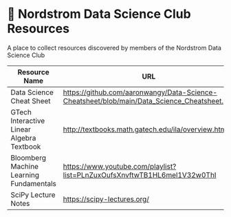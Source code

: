# 🔬 Nordstrom Data Science Club Resources 
A place to collect resources discovered by members of the Nordstrom Data Science Club


| Resource Name | URL | Contributor | Date | Resource Type |
|---------------|-----|-------------|------|---------------|
|Data Science Cheat Sheet|https://github.com/aaronwangy/Data-Science-Cheatsheet/blob/main/Data_Science_Cheatsheet.pdf|Shashank Kalanithi|2021-07-12|General|
|GTech Interactive Linear Algebra Textbook|http://textbooks.math.gatech.edu/ila/overview.html|Shashank Kalanithi|2021-08-13|Math|
|Bloomberg Machine Learning Fundamentals|https://www.youtube.com/playlist?list=PLnZuxOufsXnvftwTB1HL6mel1V32w0ThI|Shashank Kalanithi|2021-09-02|Machine Learning|
|SciPy Lecture Notes|https://scipy-lectures.org/|Shashank Kalanithi|2021-09-09|Statistical|
